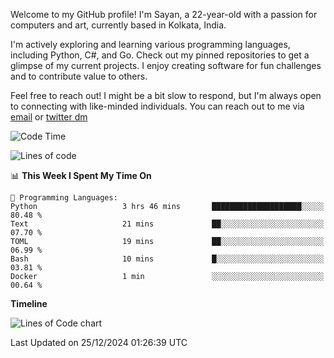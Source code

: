 Welcome to my GitHub profile! I'm Sayan, a 22-year-old with a passion for computers and art, currently based in Kolkata, India.

I'm actively exploring and learning various programming languages, including Python, C#, and Go. Check out my pinned repositories to get a glimpse of my current projects. I enjoy creating software for fun challenges and to contribute value to others.

Feel free to reach out! I might be a bit slow to respond, but I'm always open to connecting with like-minded individuals. You can reach out to me via [email](mailto:me@sayanbiswas.in) or [twitter dm](https://twitter.com/TheDankDel)

<!--START_SECTION:waka-->
![Code Time](http://img.shields.io/badge/Code%20Time-2%2C007%20hrs%2045%20mins-blue)

![Lines of code](https://img.shields.io/badge/From%20Hello%20World%20I%27ve%20Written-6.4%20million%20lines%20of%20code-blue)

📊 **This Week I Spent My Time On** 

```text
💬 Programming Languages: 
Python                   3 hrs 46 mins       ████████████████████░░░░░   80.48 % 
Text                     21 mins             ██░░░░░░░░░░░░░░░░░░░░░░░   07.70 % 
TOML                     19 mins             ██░░░░░░░░░░░░░░░░░░░░░░░   06.99 % 
Bash                     10 mins             █░░░░░░░░░░░░░░░░░░░░░░░░   03.81 % 
Docker                   1 min               ░░░░░░░░░░░░░░░░░░░░░░░░░   00.64 % 
```

**Timeline**

![Lines of Code chart](https://raw.githubusercontent.com/Dank-del/Dank-del/main/assets/bar_graph.png)


 Last Updated on 25/12/2024 01:26:39 UTC
<!--END_SECTION:waka-->
